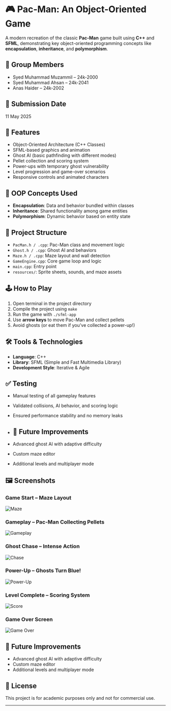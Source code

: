 # 🎮 Pac-Man: An Object-Oriented Game

A modern recreation of the classic **Pac-Man** game built using **C++** and **SFML**, demonstrating key object-oriented programming concepts like **encapsulation**, **inheritance**, and **polymorphism**.

## 👥 Group Members

- Syed Muhammad Muzammil – 24k-2000  
- Syed Muhammad Ahsan – 24k-2041  
- Anas Haider – 24k-2002  

## 📅 Submission Date

11 May 2025

## 🚀 Features

- Object-Oriented Architecture (C++ Classes)
- SFML-based graphics and animation
- Ghost AI (basic pathfinding with different modes)
- Pellet collection and scoring system
- Power-ups with temporary ghost vulnerability
- Level progression and game-over scenarios
- Responsive controls and animated characters

## 🧠 OOP Concepts Used

- **Encapsulation**: Data and behavior bundled within classes  
- **Inheritance**: Shared functionality among game entities  
- **Polymorphism**: Dynamic behavior based on entity state

## 📁 Project Structure

- `PacMan.h / .cpp`: Pac-Man class and movement logic  
- `Ghost.h / .cpp`: Ghost AI and behaviors  
- `Maze.h / .cpp`: Maze layout and wall detection  
- `GameEngine.cpp`: Core game loop and logic  
- `main.cpp`: Entry point  
- `resources/`: Sprite sheets, sounds, and maze assets  

## 🕹️ How to Play

1. Open terminal in the project directory  
2. Compile the project using `make`  
3. Run the game with `./sfml-app`  
4. Use **arrow keys** to move Pac-Man and collect pellets  
5. Avoid ghosts (or eat them if you’ve collected a power-up!)

## 🛠 Tools & Technologies

- **Language**: C++  
- **Library**: SFML (Simple and Fast Multimedia Library)  
- **Development Style**: Iterative & Agile

## ✅ Testing

- Manual testing of all gameplay features  
- Validated collisions, AI behavior, and scoring logic  
- Ensured performance stability and no memory leaks

- ## 📌 Future Improvements

- Advanced ghost AI with adaptive difficulty  
- Custom maze editor  
- Additional levels and multiplayer mode

## 🖼️ Screenshots

### Game Start – Maze Layout
![Maze](images/maze-start.png)

### Gameplay – Pac-Man Collecting Pellets
![Gameplay](images/pacman-playing.png)

### Ghost Chase – Intense Action
![Chase](images/ghost-chase.png)

### Power-Up – Ghosts Turn Blue!
![Power-Up](images/power-up.png)

### Level Complete – Scoring System
![Score](images/level-complete.png)

### Game Over Screen
![Game Over](images/game-over.png)

## 📌 Future Improvements

- Advanced ghost AI with adaptive difficulty  
- Custom maze editor  
- Additional levels and multiplayer mode

## 📃 License

This project is for academic purposes only and not for commercial use.

---

